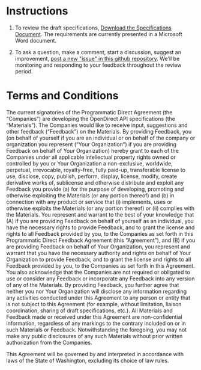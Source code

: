 Instructions
===========

1. To review the draft specifications, [Download the Specifications Document](https://github.com/OpenDirect/Spec-Review/blob/master/OpenDirect_v1.docx?raw=true). The requirements are currently presented in a Microsoft Word document.

2. To ask a question, make a comment, start a discussion, suggest an improvement, [post a new "issue" in this github repository](https://github.com/OpenDirect/Spec-Review/issues). We'll be monitoring and responding to your feedback throughout the review period.

Terms and Conditions
========
The current signatories of the Programmatic Direct Agreement (the “Companies”) are developing the OpenDirect API specifications (the “Materials”). The Companies would like to receive input, suggestions and other feedback (“Feedback”) on the Materials. By providing Feedback, you (on behalf of yourself if you are an individual or on behalf of the company or organization you represent (“Your Organization”) if you are providing Feedback on behalf of Your Organization) hereby grant to each of the Companies under all applicable intellectual property rights owned or controlled by you or Your Organization a non-exclusive, worldwide, perpetual, irrevocable, royalty-free, fully paid-up, transferable license to use, disclose, copy, publish, perform, display, license, modify, create derivative works of, sublicense and otherwise distribute and exploit any Feedback you provide (a) for the purpose of developing, promoting and otherwise exploiting the Materials (or any portion thereof) and (b) in connection with any product or service that (i) implements, uses or otherwise exploits the Materials (or any portion thereof) or (ii) complies with the Materials. 
You represent and warrant to the best of your knowledge that (A) if you are providing Feedback on behalf of yourself as an individual, you have the necessary rights to provide Feedback, and to grant the license and rights to all Feedback provided by you, to the Companies as set forth in this Programmatic Direct Feedback Agreement (this “Agreement”), and (B) if you are providing Feedback on behalf of Your Organization, you represent and warrant that you have the necessary authority and rights on behalf of Your Organization to provide Feedback, and to grant the license and rights to all Feedback provided by you, to the Companies as set forth in this Agreement. You also acknowledge that the Companies are not required or obligated to use or consider any Feedback or incorporate any Feedback into any version of any of the Materials. By providing Feedback, you further agree that neither you nor Your Organization will disclose any information regarding any activities conducted under this Agreement to any person or entity that is not subject to this Agreement (for example, without limitation, liaison coordination, sharing of draft specifications, etc.). All Materials and Feedback made or received under this Agreement are non-confidential information, regardless of any markings to the contrary included on or in such Materials or Feedback. Notwithstanding the foregoing, you may not make any public disclosures of any such Materials without prior written authorization from the Companies.

This Agreement will be governed by and interpreted in accordance with laws of the State of Washington, excluding its choice of law rules.
